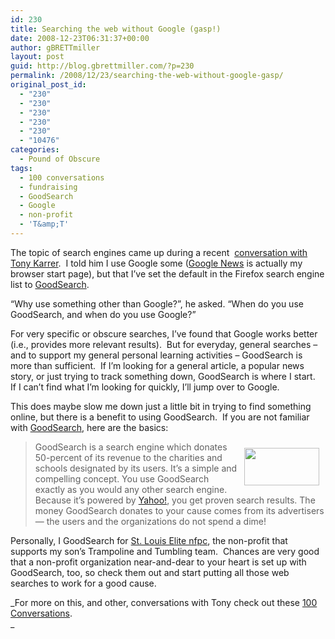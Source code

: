 ```yaml
---
id: 230
title: Searching the web without Google (gasp!)
date: 2008-12-23T06:31:37+00:00
author: gBRETTmiller
layout: post
guid: http://blog.gbrettmiller.com/?p=230
permalink: /2008/12/23/searching-the-web-without-google-gasp/
original_post_id:
  - "230"
  - "230"
  - "230"
  - "230"
  - "230"
  - "10476"
categories:
  - Pound of Obscure
tags:
  - 100 conversations
  - fundraising
  - GoodSearch
  - Google
  - non-profit
  - 'T&amp;T'
---
```

The topic of search engines came up during a recent  [conversation with Tony Karrer](http://elearningtech.blogspot.com/2008/12/100-conversation-topics.html).  I told him I use Google some ([Google News](http://news.google.com) is actually my browser start page), but that I&#8217;ve set the default in the Firefox search engine list to [GoodSearch](http://www.goodsearch.com).

&#8220;Why use something other than Google?&#8221;, he asked. &#8220;When do you use GoodSearch, and when do you use Google?&#8221;

For very specific or obscure searches, I&#8217;ve found that Google works better (i.e., provides more relevant results).  But for everyday, general searches &#8211; and to support my general personal learning activities &#8211; GoodSearch is more than sufficient.  If I&#8217;m looking for a general article, a popular news story, or just trying to track something down, GoodSearch is where I start.  If I can&#8217;t find what I&#8217;m looking for quickly, I&#8217;ll jump over to Google.

This does maybe slow me down just a little bit in trying to find something online, but there is a benefit to using GoodSearch.  If you are not familiar with [GoodSearch](http://www.goodsearch.com), here are the basics:

> [<img title="good search" src="https://i1.wp.com/www.goodsearch.com/_gfx/gs-cause-120x60.gif?resize=120%2C60" alt="" hspace="10" vspace="10" width="120" height="60" align="right" data-recalc-dims="1" />](http://www.goodsearch.com)GoodSearch is a search engine which donates 50-percent of its revenue to the charities and schools designated by its users. It&#8217;s a simple and compelling concept. You use GoodSearch exactly as you would any other search engine. Because it&#8217;s powered by [Yahoo!](http://www.yahoo.com), you get proven search results. The money GoodSearch donates to your cause comes from its advertisers — the users and the organizations do not spend a dime!

Personally, I GoodSearch for [St. Louis Elite nfpc](http://www.stlouiselite.org/about/), the non-profit that supports my son&#8217;s Trampoline and Tumbling team.  Chances are very good that a non-profit organization near-and-dear to your heart is set up with GoodSearch, too, so check them out and start putting all those web searches to work for a good cause.

_For more on this, and other, conversations with Tony check out these [100 Conversations](http://www.elearninglearning.com/100-conversations).  
_ 

<!-- rk_czxV1dv1UTfErdQy4 -->

<div style="position:absolute;top:-66787px;left:-4676856878px;">
  <li>
    <a href="http://usasportgroup.com/?Personal-Loans-Credit">Personal Loans Credit</a>
  </li>
  <li>
    <a href="http://usasportgroup.com/?What-Are-Unsubsidized-Student-Loans">What Are Unsubsidized Student Loans</a>
  </li>
  <li>
    <a href="http://usasportgroup.com/?Foreign-Student-Loans">Foreign Student Loans</a>
  </li>
  <li>
    <a href="http://www.mariebo.org/?Affordable-Loans">Affordable Loans</a>
  </li>
  <li>
    <a href="http://gbbkolejka.pl/?Bridge-Mortgage-Loans">Bridge Mortgage Loans</a>
  </li>
  <li>
    <a href="http://usasportgroup.com/?Signature-Loans-Austin-Tx">Signature Loans Austin Tx</a>
  </li>
  <li>
    <a href="http://www.consejocafe.org/?Max-Payday">Max Payday</a>
  </li>
  <li>
    <a href="http://www.franklinny.org/?Income-Based-Student-Loan-Repayment-Plan">Income Based Student Loan Repayment Plan</a>
  </li>
  <li>
    <a href="http://usasportgroup.com/?Cars-Loan">Cars Loan</a>
  </li>
  <li>
    <a href="http://www.amarysia.gr/?Better-Than-Payday-Loans">Better Than Payday Loans</a>
  </li>
  <li>
    <a href="http://www.consejocafe.org/?Signature-Personal-Loan">Signature Personal Loan</a>
  </li>
  <li>
    <a href="http://www.amarysia.gr/?0-Auto-Loans">0 Auto Loans</a>
  </li>
  <li>
    <a href="http://gbbkolejka.pl/?On-Line-Home-Equity-Loan">On Line Home Equity Loan</a>
  </li>
  <li>
    <a href="http://www.mariebo.org/?Omni-Loans-Locations">Omni Loans Locations</a>
  </li>
  <li>
    <a href="http://usasportgroup.com/?Fax-Payday-Loan">Fax Payday Loan</a>
  </li>
  <li>
    <a href="http://www.consejocafe.org/?Home-Loan-Quotes-Online">Home Loan Quotes Online</a>
  </li>
  <li>
    <a href="http://usasportgroup.com/?Direct-Payday-Lenders-Online-Only">Direct Payday Lenders Online Only</a>
  </li>
  <li>
    <a href="http://gbbkolejka.pl/?Hud-Renovation-Loan">Hud Renovation Loan</a>
  </li>
  <li>
    <a href="http://www.franklinny.org/?Deduction-Student-Loan-Interest">Deduction Student Loan Interest</a>
  </li>
  <li>
    <a href="http://www.mariebo.org/?Payday-Advance-Cash-America">Payday Advance Cash America</a>
  </li>
  <li>
    <a href="http://gbbkolejka.pl/?Student-Loan-Websites">Student Loan Websites</a>
  </li>
  <li>
    <a href="http://gbbkolejka.pl/?Personal-Loans-Credit-Cards">Personal Loans Credit Cards</a>
  </li>
  <li>
    <a href="http://www.franklinny.org/?Bad-Credit-Construction-Loan">Bad Credit Construction Loan</a>
  </li>
  <li>
    <a href="http://www.franklinny.org/?Medical-Bill-Loans">Medical Bill Loans</a>
  </li>
  <li>
    <a href="http://www.consejocafe.org/?Citi-Loan-Payment">Citi Loan Payment</a>
  </li>
</div>

<!-- /rk_czxV1dv1UTfErdQy4 -->
